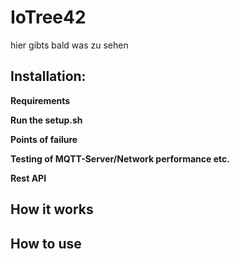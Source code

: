 # IoTree42

hier gibts bald was zu sehen

## Installation:

**Requirements**

**Run the setup.sh**

**Points of failure**

**Testing of MQTT-Server/Network performance etc.**

**Rest API**


## How it works

## How to use

